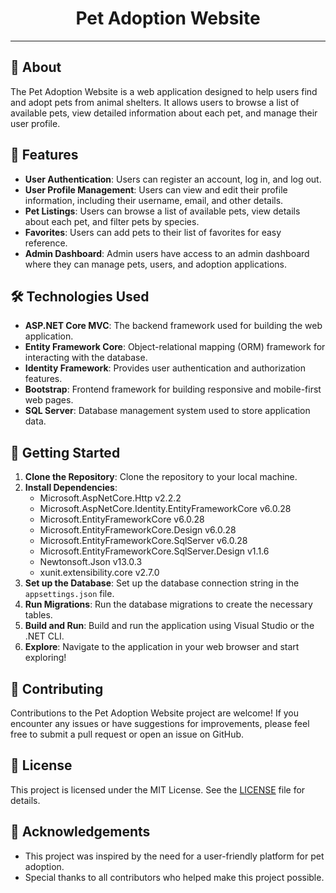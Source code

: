<div align="center">
    <h1><strong>Pet Adoption Website</strong></h1>
</div>

---

## 🐾 About

The Pet Adoption Website is a web application designed to help users find and adopt pets from animal shelters. It allows users to browse a list of available pets, view detailed information about each pet, and manage their user profile.

## 🌟 Features

- **User Authentication**: Users can register an account, log in, and log out.
- **User Profile Management**: Users can view and edit their profile information, including their username, email, and other details.
- **Pet Listings**: Users can browse a list of available pets, view details about each pet, and filter pets by species.
- **Favorites**: Users can add pets to their list of favorites for easy reference.
- **Admin Dashboard**: Admin users have access to an admin dashboard where they can manage pets, users, and adoption applications.

## 🛠️ Technologies Used

- **ASP.NET Core MVC**: The backend framework used for building the web application.
- **Entity Framework Core**: Object-relational mapping (ORM) framework for interacting with the database.
- **Identity Framework**: Provides user authentication and authorization features.
- **Bootstrap**: Frontend framework for building responsive and mobile-first web pages.
- **SQL Server**: Database management system used to store application data.

## 🚀 Getting Started

1. **Clone the Repository**: Clone the repository to your local machine.
2. **Install Dependencies**:
   - Microsoft.AspNetCore.Http v2.2.2
   - Microsoft.AspNetCore.Identity.EntityFrameworkCore v6.0.28
   - Microsoft.EntityFrameworkCore v6.0.28
   - Microsoft.EntityFrameworkCore.Design v6.0.28
   - Microsoft.EntityFrameworkCore.SqlServer v6.0.28
   - Microsoft.EntityFrameworkCore.SqlServer.Design v1.1.6
   - Newtonsoft.Json v13.0.3
   - xunit.extensibility.core v2.7.0
3. **Set up the Database**: Set up the database connection string in the `appsettings.json` file.
4. **Run Migrations**: Run the database migrations to create the necessary tables.
5. **Build and Run**: Build and run the application using Visual Studio or the .NET CLI.
6. **Explore**: Navigate to the application in your web browser and start exploring!

## 🤝 Contributing

Contributions to the Pet Adoption Website project are welcome! If you encounter any issues or have suggestions for improvements, please feel free to submit a pull request or open an issue on GitHub.

## 📄 License

This project is licensed under the MIT License. See the [LICENSE](LICENSE) file for details.

## 🙏 Acknowledgements

- This project was inspired by the need for a user-friendly platform for pet adoption.
- Special thanks to all contributors who helped make this project possible.
